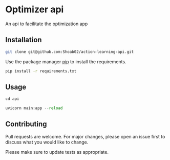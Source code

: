 # Optimizer api

An api to facilitate the optimization app

## Installation

```bash
git clone git@github.com:Shoab02/action-learning-api.git
```

Use the package manager [pip](https://pip.pypa.io/en/stable/) to install the requirements.

```bash
pip install -r requirements.txt
```

## Usage

```python
cd api

uvicorn main:app --reload
```

## Contributing
Pull requests are welcome. For major changes, please open an issue first to discuss what you would like to change.

Please make sure to update tests as appropriate.
